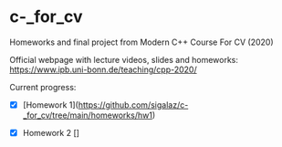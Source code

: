 # c-_for_cv
Homeworks and final project from Modern C++ Course For CV (2020)

Official webpage with lecture videos, slides and homeworks: https://www.ipb.uni-bonn.de/teaching/cpp-2020/

Current progress:
- [x] \[Homework 1](https://github.com/sigalaz/c-_for_cv/tree/main/homeworks/hw1)
- [x] Homework 2 []


